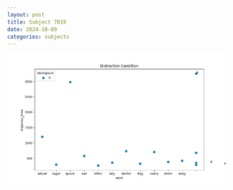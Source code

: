 ```yaml
---
layout: post
title: Subject 7019
date: 2024-10-09
categories: subjects
---
```


![](data/7019/run-6/7019_rt_acc_fuzzy_delay.png)
